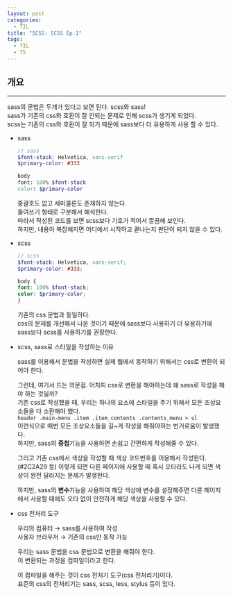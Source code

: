 ```yaml
---
layout: post
categories:
  - TIL
title: "SCSS: SCSS Ep.1"
tags:
  - TIL
  - TS
---
```

## __개요__
---

sass의 문법은 두개가 있다고 보면 된다. scss와 sass!  
sass가 기존의 css와 호환이 잘 안되는 문제로 인해 scss가 생기게 되었다.  
scss는 기존의 css와 호환이 잘 되기 때문에 sass보다 더 유용하게 사용 할 수 있다.

- sass
    
  ```scss
  // sass
  $font-stack: Helvetica, sans-serif
  $primary-color: #333
  
  body
  font: 100% $font-stack
  color: $primary-color
  ```
  중괄호도 없고 세미콜론도 존재하지 않는다.  
  들여쓰기 형태로 구분해서 해석한다.  
  따라서 작성된 코드를 보면 scss보다 기호가 적어서 깔끔해 보인다.  
  하지만, 내용이 복잡해지면 어디에서 시작하고 끝나는지 판단이 되지 않을 수 있다.
    
- scss
    
  ```scss
  // scss
  $font-stack: Helvetica, sans-serif;
  $primary-color: #333;
  
  body {
  font: 100% $font-stack;
  color: $primary-color;
  }
  ```
  기존의 css 문법과 동일하다.  
  css의 문제를 개선해서 나온 것이기 때문에 sass보다 사용하기 더 유용하기에 sass보다 scss를 사용하기를 권장한다.
    
- scss, sass로 스타일을 작성하는 이유
    
  sass를 이용해서 문법을 작성하면 실제 웹에서 동작하기 위해서는 css로 변환이 되어야 한다.
  
  그런데, 여기서 드는 의문점. 어차피 css로 변환을 해야하는데 왜 sass로 작성을 해야 하는 것일까?  
  기존 css로 작성했을 때, 우리는 하나의 요소에 스타일을 주기 위해서 모든 조상요소들을 다 소환해야 했다.  
  `header .main-menu .item .item_contents .contents_menu > ul`  
  이런식으로 매번 모든 조상요소들을 길~게 작성을 해줘야하는 번거로움이 발생했다.  
  하지만, sass의 **중첩**기능을 사용하면 손쉽고 간편하게 작성해줄 수 있다.
  
  그리고 기존 css에서 색상을 작성할 때 색상 코드번호를 이용해서 작성한다.(#2C2A29 등) 이렇게 되면 다른 페이지에 사용할 때 혹시 오타라도 나게 되면 색상이 완전 달라지는 문제가 발생한다.
  
  하지만, sass의 **변수**기능을 사용하여 해당 색상에 변수를 설정해주면 다른 페이지에서 사용할 때에도 오타 없이 안전하게 해당 색상을 사용할 수 있다.
  
- css 전처리 도구
  
  우리의 컴퓨터 → sass를 사용하여 작성  
  사용자 브라우저 → 기존의 css만 동작 가능
  
  우리는 sass 문법을 css 문법으로 변환을 해줘야 한다.  
  이 변환되는 과정을 컴파일이라고 한다.
  
  이 컴파일을 해주는 것이 css 전처기 도구(css 전처리기)이다.  
  표준의 css의 전처리기는 sass, scss, less, stylus 등이 있다.